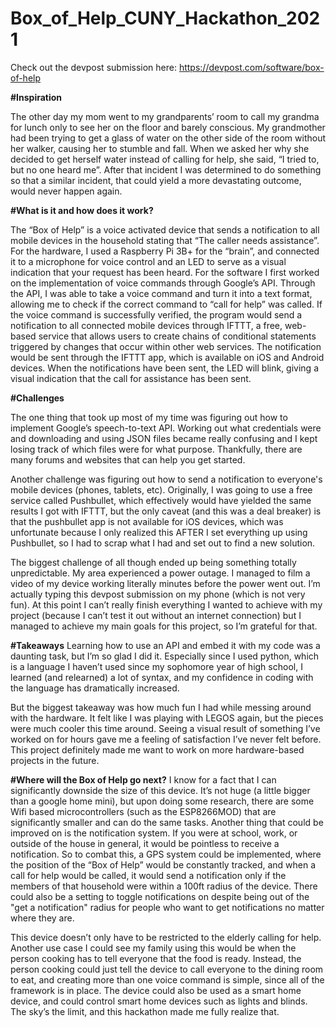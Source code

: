 # Box_of_Help_CUNY_Hackathon_2021

Check out the devpost submission here: https://devpost.com/software/box-of-help

**#Inspiration**

The other day my mom went to my grandparents’ room to call my grandma for lunch only to see her on the floor and barely conscious. My grandmother had been trying to get a glass of water on the other side of the room without her walker, causing her to stumble and fall. When we asked her why she decided to get herself water instead of calling for help, she said, “I tried to, but no one heard me”. After that incident I was determined to do something so that a similar incident, that could yield a more devastating outcome, would never happen again.

**#What is it and how does it work?**

The “Box of Help” is a voice activated device that sends a notification to all mobile devices in the household stating that “The caller needs assistance”. For the hardware, I used a Raspberry Pi 3B+ for the “brain”, and connected it to a microphone for voice control and an LED to serve as a visual indication that your request has been heard. For the software I first worked on the implementation of voice commands through Google’s API. Through the API, I was able to take a voice command and turn it into a text format, allowing me to check if the correct command to “call for help” was called. If the voice command is successfully verified, the program would send a notification to all connected mobile devices through IFTTT, a free, web-based service that allows users to create chains of conditional statements triggered by changes that occur within other web services. The notification would be sent through the IFTTT app, which is available on iOS and Android devices. When the notifications have been sent, the LED will blink, giving a visual indication that the call for assistance has been sent.

**#Challenges**

The one thing that took up most of my time was figuring out how to implement Google’s speech-to-text API. Working out what credentials were and downloading and using JSON files became really confusing and I kept losing track of which files were for what purpose. Thankfully, there are many forums and websites that can help you get started.

Another challenge was figuring out how to send a notification to everyone's mobile devices (phones, tablets, etc). Originally, I was going to use a free service called Pushbullet, which effectively would have yielded the same results I got with IFTTT, but the only caveat (and this was a deal breaker) is that the pushbullet app is not available for iOS devices, which was unfortunate because I only realized this AFTER I set everything up using Pushbullet, so I had to scrap what I had and set out to find a new solution.

The biggest challenge of all though ended up being something totally unpredictable. My area experienced a power outage. I managed to film a video of my device working literally minutes before the power went out. I’m actually typing this devpost submission on my phone (which is not very fun). At this point I can’t really finish everything I wanted to achieve with my project (because I can’t test it out without an internet connection) but I managed to achieve my main goals for this project, so I’m grateful for that.

**#Takeaways**
Learning how to use an API and embed it with my code was a daunting task, but I’m so glad I did it. Especially since I used python, which is a language I haven’t used since my sophomore year of high school, I learned (and relearned) a lot of syntax, and my confidence in coding with the language has dramatically increased.

But the biggest takeaway was how much fun I had while messing around with the hardware. It felt like I was playing with LEGOS again, but the pieces were much cooler this time around. Seeing a visual result of something I’ve worked on for hours gave me a feeling of satisfaction I’ve never felt before. This project definitely made me want to work on more hardware-based projects in the future.

**#Where will the Box of Help go next?**
I know for a fact that I can significantly downside the size of this device. It’s not huge (a little bigger than a google home mini), but upon doing some research, there are some Wifi based microcontrollers (such as the ESP8266MOD) that are significantly smaller and can do the same tasks. Another thing that could be improved on is the notification system. If you were at school, work, or outside of the house in general, it would be pointless to receive a notification. So to combat this, a GPS system could be implemented, where the position of the “Box of Help” would be constantly tracked, and when a call for help would be called, it would send a notification only if the members of that household were within a 100ft radius of the device. There could also be a setting to toggle notifications on despite being out of the "get a notification" radius for people who want to get notifications no matter where they are.

This device doesn’t only have to be restricted to the elderly calling for help. Another use case I could see my family using this would be when the person cooking has to tell everyone that the food is ready. Instead, the person cooking could just tell the device to call everyone to the dining room to eat, and creating more than one voice command is simple, since all of the framework is in place. The device could also be used as a smart home device, and could control smart home devices such as lights and blinds. The sky’s the limit, and this hackathon made me fully realize that.
